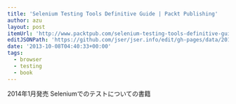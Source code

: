 ```yaml
---
title: 'Selenium Testing Tools Definitive Guide | Packt Publishing'
author: azu
layout: post
itemUrl: 'http://www.packtpub.com/selenium-testing-tools-definitive-guide/book'
editJSONPath: 'https://github.com/jser/jser.info/edit/gh-pages/data/2013/10/index.json'
date: '2013-10-08T04:40:33+00:00'
tags:
  - browser
  - testing
  - book
---
```

2014年1月発売
Seleniumでのテストについての書籍
